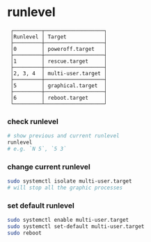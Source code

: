  # runlevel

```
 ┌─────────┬───────────────────┐
 │Runlevel │ Target            │
 ├─────────┼───────────────────┤
 │0        │ poweroff.target   │
 ├─────────┼───────────────────┤
 │1        │ rescue.target     │
 ├─────────┼───────────────────┤
 │2, 3, 4  │ multi-user.target │
 ├─────────┼───────────────────┤
 │5        │ graphical.target  │
 ├─────────┼───────────────────┤
 │6        │ reboot.target     │
 └─────────┴───────────────────┘
```



### check runlevel

```bash
# show previous and current runlevel
runlevel 
# e.g. `N 5`, `5 3`
```



### change current runlevel

```bash
sudo systemctl isolate multi-user.target
# will stop all the graphic processes
```



### set default runlevel

```bash
sudo systemctl enable multi-user.target
sudo systemctl set-default multi-user.target
sudo reboot
```

